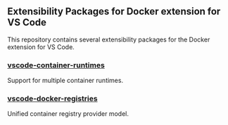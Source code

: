 ## Extensibility Packages for Docker extension for VS Code
This repository contains several extensibility packages for the Docker extension for VS Code.

### [vscode-container-runtimes](https://github.com/microsoft/vscode-docker-extensibility/tree/main/packages/vscode-container-runtimes)
Support for multiple container runtimes.

### [vscode-docker-registries](https://github.com/microsoft/vscode-docker-extensibility/tree/main/packages/vscode-docker-registries)
Unified container registry provider model.
